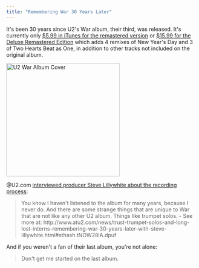 ```yaml
---
title: "Remembering War 30 Years Later"
---
```

<p>It's been 30 years since U2's War album, their third, was released. It's currently only <a href="http://target.georiot.com/Proxy.ashx?tsid=528&GR_URL=https%253A%252F%252Fitunes.apple.com%252Fus%252Falbum%252Fwar-remastered%252Fid285461734%253Fuo%253D4%2526partnerId%253D30" target="itunes_store">$5.99 in iTunes for the remastered version</a> or <a href="http://target.georiot.com/Proxy.ashx?tsid=528&GR_URL=https%253A%252F%252Fitunes.apple.com%252Fus%252Falbum%252Fwar-deluxe-edition-remastered%252Fid285478248%253Fuo%253D4%2526partnerId%253D30" target="itunes_store">$15.99 for the Deluxe Remastered Edition</a> which adds 4 remixes of New Year's Day and 3 of Two Hearts Beat as One, in addition to other tracks not included on the original album.</p>
<p><img src="https://chrisenns.com/wp-content/uploads/2013/02/U2-War-Album-Cover.jpg" alt="U2 War Album Cover" width="300" height="300" class="aligncenter size-full wp-image-21217" /></p>
<p>@U2.com <a href="http://www.atu2.com/news/trust-trumpet-solos-and-long-lost-interns-remembering-war-30-years-later-with-steve-lillywhite.html">interviewed producer Steve Lillywhite about the recording process</a>:</p>
<blockquote><p>
  You know I haven't listened to the album for many years, because I never do. And there are some strange things that are unique to War that are not like any other U2 album. Things like trumpet solos. - See more at: http://www.atu2.com/news/trust-trumpet-solos-and-long-lost-interns-remembering-war-30-years-later-with-steve-lillywhite.html#sthash.tNOW28lA.dpuf
</p></blockquote>
<p>And if you weren't a fan of their last album, you're not alone:</p>
<blockquote><p>
  Don't get me started on the last album.
</p></blockquote>
